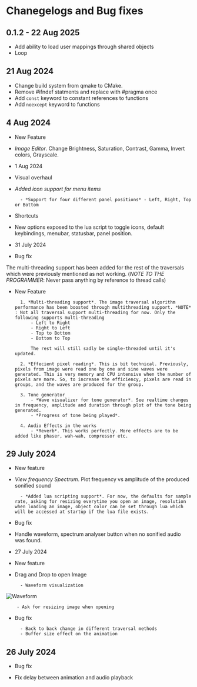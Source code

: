 # Chanegelogs and Bug fixes

## 0.1.2 - 22 Aug 2025

- Add ability to load user mappings through shared objects
- Loop



## 21 Aug 2024

- Change build system from qmake to CMake.
- Remove #ifndef statments and replace with #pragma once
- Add `const` keyword to constant references to functions
- Add `noexcept` keyword to functions

## 4 Aug 2024

- New Feature

- *Image Editor*. Change Brightness, Saturation, Contrast, Gamma, Invert colors, Grayscale.

- 1 Aug 2024

- Visual overhaul

- *Added icon support for menu items*

        - *Support for four different panel positions* - Left, Right, Top or Bottom

- Shortcuts

- New options exposed to the lua script to toggle icons, default keybindings, menubar, statusbar, panel position.

- 31 July 2024

- Bug fix

The multi-threading support has been added for the rest of the traversals which were previously mentioned as not working. (*NOTE TO THE PROGRAMMER*: Never pass anything by reference to thread calls)

- New Feature

        1. *Multi-threading support*. The image traversal algorithm performance has been boosted through multithreading support. *NOTE* : Not all traversal support multi-threading for now. Only the following supports multi-threading
            - Left to Right
            - Right to Left
            - Top to Bottom
            - Bottom to Top

            The rest will still sadly be single-threaded until it's updated.

        2. *Effecient pixel reading*. This is bit technical. Previously, pixels from image were read one by one and sine waves were generated. This is very memory and CPU intensive when the number of pixels are more. So, to increase the efficiency, pixels are read in groups, and the waves are produced for the group.

        3. Tone generator
            - *Wave visualizer for tone generator*. See realtime changes in frequency, amplitude and duration through plot of the tone being generated.
            - *Progress of tone being played*.

        4. Audio Effects in the works
            - *Reverb*. This works perfectly. More effects are to be added like phaser, wah-wah, compressor etc.

## 29 July 2024

- New feature

- *View frequency Spectrum*. Plot frequency vs amplitude of the produced sonified sound

        - *Added lua scripting support*. For now, the defaults for sample rate, asking for resizing everytime you open an image, resolution when loading an image, object color can be set through lua which will be accessed at startup if the lua file exists.

- Bug fix

- Handle waveform, spectrum analyser button when no sonified audio was found.

- 27 July 2024

- New feature

- Drag and Drop to open Image

        - Waveform visualization

![Waveform](https://github.com/user-attachments/assets/77632937-f965-4782-a547-1770e57b17fc)

        - Ask for resizing image when opening

- Bug fix

        - Back to back change in different traversal methods
        - Buffer size effect on the animation

## 26 July 2024

- Bug fix

- Fix delay between animation and audio playback
